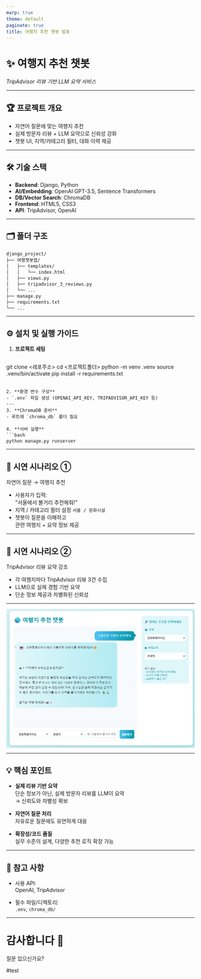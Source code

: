 ```yaml
---
marp: true
theme: default
paginate: true
title: 여행지 추천 챗봇 발표
---
```


# ✨ 여행지 추천 챗봇  
_TripAdvisor 리뷰 기반 LLM 요약 서비스_

---

## 🏆 프로젝트 개요

- 자연어 질문에 맞는 여행지 추천
- 실제 방문자 리뷰 + LLM 요약으로 신뢰성 강화
- 챗봇 UI, 지역/카테고리 필터, 대화 이력 제공

---

## 🛠️ 기술 스택

- **Backend**: Django, Python
- **AI/Embedding**: OpenAI GPT-3.5, Sentence Transformers
- **DB/Vector Search**: ChromaDB
- **Frontend**: HTML5, CSS3
- **API**: TripAdvisor, OpenAI

---

## 🗂️ 폴더 구조

```
django_project/
├── 여행챗봇앱/
│   ├── templates/
│   │   └── index.html
│   ├── views.py
│   ├── tripadvisor_3_reviews.py
│   └── ...
├── manage.py
├── requirements.txt
└── ...
```

---

## ⚙️ 설치 및 실행 가이드

1. **프로젝트 세팅**
   ```bash
git clone <레포주소>
cd <프로젝트폴더>
python -m venv .venv
source .venv/bin/activate
pip install -r requirements.txt
   ```

2. **환경 변수 구성**
   - `.env` 파일 생성 (OPENAI_API_KEY, TRIPADVISOR_API_KEY 등)
---
3. **ChromaDB 준비**
   - 루트에 `chroma_db` 폴더 필요

4. **서버 실행**
   ```bash
python manage.py runserver
   ```

---

## 🎤 시연 시나리오 ①  
자연어 질문 → 여행지 추천

- 사용자가 입력:  
  "서울에서 볼거리 추천해줘!"
- 지역 / 카테고리 필터 설정 
` 서울 / 문화시설 `
- 챗봇이 질문을 이해하고  
  관련 여행지 + 요약 정보 제공

---

## 🎤 시연 시나리오 ②  
TripAdvisor 리뷰 요약 강조

- 각 여행지마다 TripAdvisor 리뷰 3건 수집
- LLM으로 실제 경험 기반 요약
- 단순 정보 제공과 차별화된 신뢰성

---

<img src="chatbot_ui.png" alt="챗봇 시연 이미지" width="750" style="display:block; margin:0 auto;" />

---

## 💡 핵심 포인트

- **실제 리뷰 기반 요약**  
  단순 정보가 아닌, 실제 방문자 리뷰를 LLM이 요약  
  → 신뢰도와 차별성 확보

- **자연어 질문 처리**  
  자유로운 질문에도 유연하게 대응

- **확장성/코드 품질**  
  실무 수준의 설계, 다양한 추천 로직 확장 가능

---

## 📎 참고 사항

- 사용 API:  
  OpenAI, TripAdvisor

- 필수 파일/디렉토리:  
  `.env`, `chroma_db/`

---

# 감사합니다 🙌  
질문 있으신가요?

#test
